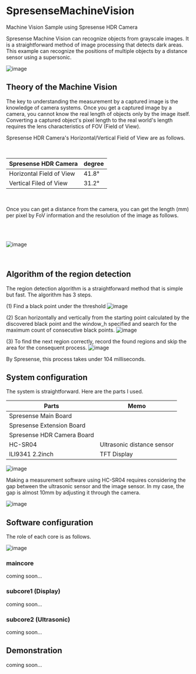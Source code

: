 # SpresenseMachineVision
Machine Vision Sample using Spresense HDR Camera

Spresense Machine Vision can recognize objects from grayscale images.
It is a straightforward method of image processing that detects dark areas. This example can recognize the positions of multiple objects by a distance sensor using a supersonic.

![image](https://github.com/user-attachments/assets/27331aab-aca9-4065-966f-0aa7f871d9a6)

## Theory of the Machine Vision
The key to understanding the measurement by a captured image is the knowledge of camera systems. Once you get a captured image by a camera, you cannot know the real length of objects only by the image itself. Converting a captured object's pixel length to the real world's length requires the lens characteristics of FOV (Field of View).

Spresense HDR Camera's Horizontal/Vertical Field of View are as follows.

<br/>


| Spresense HDR Camera     | degree |
|--------------------------|--------|
| Horizontal Field of View |  41.8° |
| Vertical Filed of View   |  31.2° |

<br/>

Once you can get a distance from the camera, you can get the length (mm) per pixel by FoV information and the resolution of the image as follows.

<br/><br/>

![image](https://github.com/user-attachments/assets/ff31c43e-e5e7-4920-ad03-f9140a6fb183)

<br/>

## Algorithm of the region detection
The region detection algorithm is a straightforward method that is simple but fast. The algorithm has 3 steps.

(1) Find a black point under the threshold
![image](https://github.com/user-attachments/assets/1da91197-13e4-44c4-929a-e7bf728402b0)


(2) Scan horizontally and vertically from the starting point calculated by the discovered black point and the window_h specified and search for the maximum count of consecutive black points.
![image](https://github.com/user-attachments/assets/40ba37b6-6a63-4489-9326-6d8e220901d5)


(3) To find the next region correctly, record the found regions and skip the area for the consequent process. 
![image](https://github.com/user-attachments/assets/d51d5639-94cb-40ba-8cda-fb9b1a045f3f)


By Spresense, this process takes under 104 milliseconds.

## System configuration
The system is straightforward. Here are the parts I used.

|Parts                        | Memo |
|-----------------------------|--------|
| Spresense Main Board        |   |
| Spresense Extension Board   |   |
| Spresense HDR Camera Board   |   |
| HC-SR04                      | Ultrasonic distance sensor |
| ILI9341 2.2inch           | TFT Display |


![image](https://github.com/user-attachments/assets/4d0bd6dc-cb80-4644-9acd-726761be63fc)


Making a measurement software using HC-SR04 requires considering the gap between the ultrasonic sensor and the image sensor.
In my case, the gap is almost 10mm by adjusting it through the camera.

![image](https://github.com/user-attachments/assets/f34348db-cf89-4047-a37a-ac99f35c0d29)



## Software configuration
The role of each core is as follows.

![image](https://github.com/user-attachments/assets/b0459f23-e3f9-4796-9b0c-f1e38ba16589)



### maincore
coming soon...

### subcore1 (Display)
coming soon...

### subcore2 (Ultrasonic)
coming soon...

## Demonstration
coming soon...



